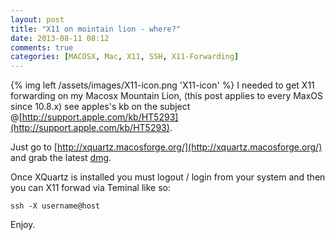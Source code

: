 ```yaml
---
layout: post
title: "X11 on mointain lion - where?"
date: 2013-08-11 08:12
comments: true
categories: [MACOSX, Mac, X11, SSH, X11-Forwarding]
---
```


{% img left /assets/images/X11-icon.png 'X11-icon' %} I needed to get X11 forwarding on my Macosx Mountain Lion, (this post applies to every MaxOS since 10.8.x) see apples's kb on the subject @[http://support.apple.com/kb/HT5293](http://support.apple.com/kb/HT5293).

Just go to [http://xquartz.macosforge.org/](http://xquartz.macosforge.org/) and grab the latest [dmg](http://xquartz.macosforge.org/downloads/SL/XQuartz-2.7.4.dmg).

Once XQuartz is installed you must logout / login from your system and then you can X11 forwad via Teminal like so:
	
	ssh -X username@host


Enjoy.